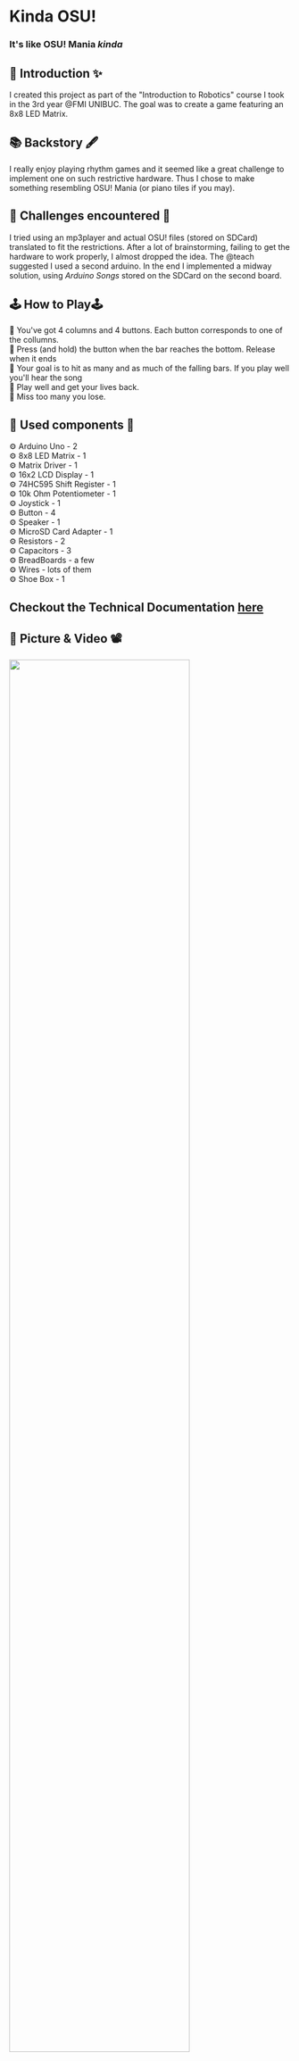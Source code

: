 # Kinda OSU!
### It's like OSU! Mania _kinda_

## 🏮 Introduction ✨

I created this project as part of the "Introduction to Robotics" course I took
in the 3rd year @FMI UNIBUC. The goal was to create a game featuring an 8x8 LED
Matrix.

## 📚 Backstory 🖋️

I really enjoy playing rhythm games and it seemed like a great challenge to implement one on
such restrictive hardware. Thus I chose to make something resembling OSU! Mania
(or piano tiles if you may).

## 🧨 Challenges encountered 🧨

I tried using an mp3player and actual OSU! files (stored on SDCard) translated
to fit the restrictions. After a lot of brainstorming, failing to get the
hardware to work properly, I almost dropped the idea. The @teach suggested I
used a second arduino. In the end I implemented a midway solution, using
_Arduino Songs_ stored on the SDCard on the second board.

## 🕹️ How to Play🕹️

🧩  You've got 4 columns and 4 buttons. Each button corresponds to one of the collumns.  
🧩  Press (and hold) the button when the bar reaches the bottom. Release when it ends  
🧩  Your goal is to hit as many and as much of the falling bars. If you play well you'll hear
    the song  
🧩  Play well and get your lives back.  
🧩  Miss too many you lose.  

## 🔧 Used components 🔩

⚙   Arduino Uno - 2  
⚙   8x8 LED Matrix - 1  
⚙   Matrix Driver - 1  
⚙   16x2 LCD Display - 1  
⚙   74HC595 Shift Register - 1  
⚙   10k Ohm Potentiometer - 1  
⚙   Joystick - 1  
⚙   Button - 4  
⚙   Speaker - 1  
⚙   MicroSD Card Adapter - 1  
⚙   Resistors - 2  
⚙   Capacitors - 3  
⚙   BreadBoards - a few  
⚙   Wires - lots of them  
⚙   Shoe Box - 1  

## Checkout the **Technical Documentation** [here](https://github.com/Stefan-Radu/kindaOSU/wiki/Technical-Documentation)


## 📸 Picture & Video 📽️


<div>
  <img width="80%" height="auto" src="assets/setup.png">
</div>

<a href="https://youtu.be/1Ci2ipDZv80" target="_blank">
  <img src="https://img.youtube.com/vi/1Ci2ipDZv80/0.jpg" alt="hoho osu!">
</a>
